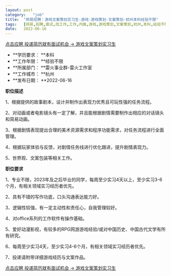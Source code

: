```yaml
---
layout:	post
category:	"job"
title:	"网易招聘：游戏文案策划实习生-游戏-游戏策划-文案策划-杭州本科经验不限"
tags:	[网易,招聘,面试,找工作,工作,内推,游戏,游戏策划,文案策划,杭州,本科,经验不限]
date:	2022-06-16
---
```


[点击应聘 投递简历就有面试机会 ->  游戏文案策划实习生](http://mobile.bole.netease.com/bole/boleDetail?id=15994&employeeId=346f03c3cda5f04c&key=all)



- **学历要求： **本科
- **工作年限： **经验不限
- **所属部门： **雷火事业群-雷火工作室
- **工作城市： **杭州
- **发布日期： **2022-06-16



**职位描述**

1、根据提供的故事剧本，设计并制作出表现力优秀且可玩性强的任务流程。

2、对动画或者电影镜头有一定了解，并且能根据剧情需要制作出相应的对话镜头和简易动画。

3、根据剧情表现提出合理的美术资源需求和程序功能需求，对任务流程进行全面管理。

4、根据玩家体验与反馈，对剧情任务线进行优化跟进，提升剧情表现力。

5、世界观、文案包装等相关工作。



**职位要求**

1、专业不限，2023年及之后毕业的同学，每周至少实习4天以上，至少实习3-6个月，有相关领域实习经历者优先。

2、具有不错的写作功底，口头沟通表达能力好。

3、逻辑性较强，有一定主动性和责任心，自我管理较好。

4、对office系列的工作软件有操作基础。

5、爱好动漫影视，有较多的RPG网游游戏经验/或对中国历史、中国古代文学有所有研究。

6、每周至少实习4天，至少实习4-6个月，有相关领域实习经历者优先。

7、投递请附带详细游戏经历与文案作品。



[点击应聘 投递简历就有面试机会 ->  游戏文案策划实习生](http://mobile.bole.netease.com/bole/boleDetail?id=15994&employeeId=346f03c3cda5f04c&key=all)
